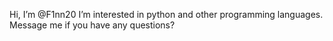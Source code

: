 Hi, I’m @F1nn20
I’m interested in python and other programming languages.
Message me if you have any questions?
